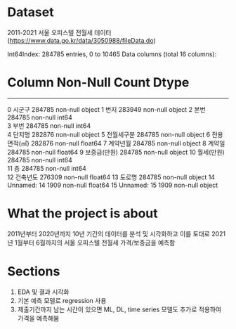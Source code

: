 # Dataset
2011-2021 서울 오피스텔 전월세 데이터
(https://www.data.go.kr/data/3050988/fileData.do)

Int64Index: 284785 entries, 0 to 10465
Data columns (total 16 columns):
 #   Column       Non-Null Count   Dtype  
---  ------       --------------   -----  
 0   시군구          284785 non-null  object 
 1   번지           283949 non-null  object 
 2   본번           284785 non-null  int64  
 3   부번           284785 non-null  int64  
 4   단지명          282876 non-null  object 
 5   전월세구분        284785 non-null  object 
 6   전용면적(㎡)      282876 non-null  float64
 7   계약년월         284785 non-null  object 
 8   계약일          284785 non-null  float64
 9   보증금(만원)      284785 non-null  object 
 10  월세(만원)       284785 non-null  int64  
 11  층            284785 non-null  int64  
 12  건축년도         276309 non-null  float64
 13  도로명          284785 non-null  object 
 14  Unnamed: 14  1909 non-null    float64
 15  Unnamed: 15  1909 non-null    object 

# What the project is about
2011년부터 2020년까지 10년 기간의 데이터를 분석 및 시각화하고 이를 토대로 2021년 1월부터 6월까지의 서울 오피스텔 전월세 가격/보증금을 예측함

# Sections
1. EDA 및 결과 시각화
2. 기본 예측 모델로 regression 사용
3. 제출기간까지 남는 시간이 있으면 ML, DL, time series 모델도 추가로 적용하여 가격을 예측해봄   
